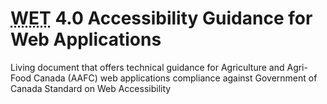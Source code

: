 # <abbr title="Web Experience Toolkit">WET</abbr> 4.0  Accessibility Guidance for Web Applications

Living document that offers technical guidance for Agriculture and Agri-Food Canada (AAFC) web applications compliance against Government of Canada Standard on Web Accessibility
